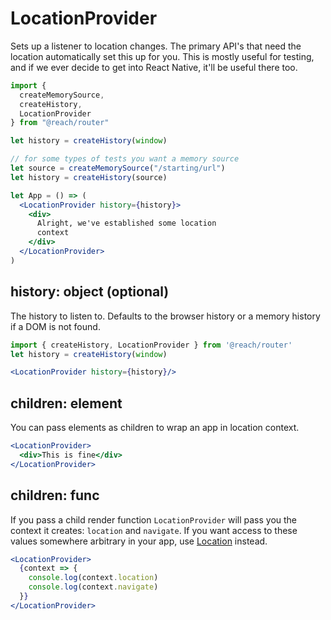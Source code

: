 # LocationProvider

Sets up a listener to location changes. The primary API's that need the location automatically set this up for you. This is mostly useful for testing, and if we ever decide to get into React Native, it'll be useful there too.

```jsx
import {
  createMemorySource,
  createHistory,
  LocationProvider
} from "@reach/router"

let history = createHistory(window)

// for some types of tests you want a memory source
let source = createMemorySource("/starting/url")
let history = createHistory(source)

let App = () => (
  <LocationProvider history={history}>
    <div>
      Alright, we've established some location
      context
    </div>
  </LocationProvider>
)
```

## history: object (optional)

The history to listen to. Defaults to the browser history or a memory history if a DOM is not found.

```jsx
import { createHistory, LocationProvider } from '@reach/router'
let history = createHistory(window)

<LocationProvider history={history}/>
```

## children: element

You can pass elements as children to wrap an app in location context.

```jsx
<LocationProvider>
  <div>This is fine</div>
</LocationProvider>
```

## children: func

If you pass a child render function `LocationProvider` will pass you the context it creates: `location` and `navigate`. If you want access to these values somewhere arbitrary in your app, use [Location](../Location) instead.

```jsx
<LocationProvider>
  {context => {
    console.log(context.location)
    console.log(context.navigate)
  }}
</LocationProvider>
```
